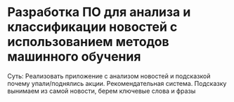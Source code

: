 # Разработка ПО для анализа и классификации новостей с использованием методов машинного обучения
Суть: Реализовать приложение с анализом новостей и подсказкой почему упали/поднялись акции. Рекомендательная система. Подсказку вынимаем из самой новости, берем ключевые слова и фразы 
